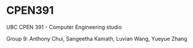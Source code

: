# CPEN391

UBC CPEN 391 - Computer Engineering studio 

Group 9: 
Anthony Chui, Sangeetha Kamath, Luvian Wang, Yueyue Zhang

